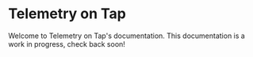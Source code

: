 # Telemetry on Tap

Welcome to Telemetry on Tap's documentation. This documentation is a work in progress, check back soon! 
